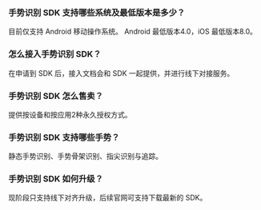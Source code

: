 ﻿### 手势识别 SDK 支持哪些系统及最低版本是多少？
目前仅支持 Android 移动操作系统。
Android 最低版本4.0，iOS 最低版本8.0。

### 怎么接入手势识别 SDK？
在申请到 SDK 后，接入文档会和 SDK 一起提供，并进行线下对接服务。

### 手势识别 SDK 怎么售卖？
提供按设备和按应用2种永久授权方式。

### 手势识别 SDK 支持哪些手势？
静态手势识别、手势骨架识别、指尖识别与追踪。

### 手势识别 SDK 如何升级？
现阶段只支持线下对齐升级，后续官网可支持下载最新的 SDK。